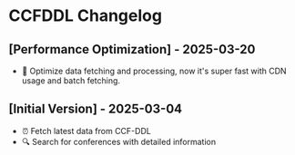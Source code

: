 # CCFDDL Changelog

## [Performance Optimization] - 2025-03-20

- 🚀 Optimize data fetching and processing, now it's super fast with CDN usage and batch fetching.

## [Initial Version] - 2025-03-04

- ⏰ Fetch latest data from CCF-DDL
- 🔍 Search for conferences with detailed information
